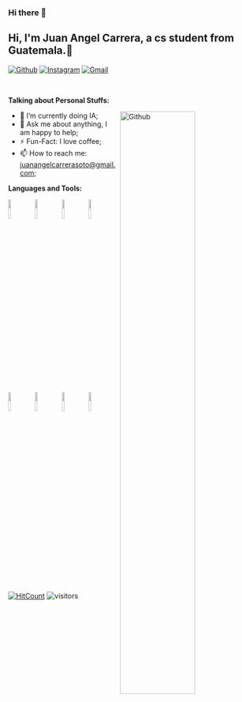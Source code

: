 ### Hi there 👋

<!--
**Jack200133/jack200133** is a ✨ _special_ ✨ repository because its `README.md` (this file) appears on your GitHub profile.

Here are some ideas to get you started:

- 🔭 I’m currently working on ...
- 🌱 I’m currently learning ...
- 👯 I’m looking to collaborate on ...
- 🤔 I’m looking for help with ...
- 💬 Ask me about ...
- 📫 How to reach me: ...
- 😄 Pronouns: ...
- ⚡ Fun fact: ...
-->


<!-- Your title -->
## Hi, I'm Juan Angel Carrera, a cs student from Guatemala.🔭

<!-- Your badges
You can use the website to generate badges: https://shields.io/
-->

[![Github](https://img.shields.io/badge/-Github-000?style=flat&logo=Github&logoColor=white)](https://github.com/Jack200133?tab=repositories)
[![Instagram](https://img.shields.io/badge/-Instagram-7FFFD4?style=flat&labelColor=7FFFD4&logo=instagram&logoColor=white)](https://www.instagram.com/carrera.angel03/)
[![Gmail](https://img.shields.io/badge/-Gmail-c14438?style=flat&logo=Gmail&logoColor=white)](mailto:juanangelcarrerasoto@gmail.com)

&nbsp;

<!-- Talking about you -->
**Talking about Personal Stuffs:**

<!-- Any image aligned to the right. Beware the width -->
<img width="55%" align="right" alt="Github" src="https://raw.githubusercontent.com/onimur/.github/master/.resources/git-header.svg" />


- 🌱 I’m currently doing IA; 
- 💬 Ask me about anything, I am happy to help;
- ⚡️ Fun-Fact: I love coffee;
- 📫 How to reach me: juanangelcarrerasoto@gmail.com;

**Languages and Tools:** 

<!-- Your github readme stats
You can use this api: https://github.com/anuraghazra/github-readme-stats
-->
<p>

  
  <!-- Your languages and tools. Be careful with the alignment. 
  You can use this sites to get logos: https://www.vectorlogo.zone or https://simpleicons.org/
  -->
  <code><img width="10%" src="https://www.vectorlogo.zone/logos/java/java-ar21.svg"></code>
  <code><img width="10%" src="https://www.vectorlogo.zone/logos/python/python-ar21.svg"></code>
  <code><img width="10%" src="https://www.vectorlogo.zone/logos/w3_html5/w3_html5-ar21.svg"></code>
  <code><img width="10%" src="https://www.vectorlogo.zone/logos/w3_css/w3_css-ar21.svg"></code>
  <code><img width="10%" src="https://www.vectorlogo.zone/logos/javascript/javascript-horizontal.svg"></code>
  <code><img width="10%" src="https://www.vectorlogo.zone/logos/reactjs/reactjs-ar21.svg"></code>
  <code><img width="10%" src="https://www.vectorlogo.zone/logos/postgresql/postgresql-horizontal.svg"></code>
  <code><img width="10%" src="https://www.vectorlogo.zone/logos/neo4j/neo4j-ar21.svg"></code>
  
  

<!-- Your hits or visitors
site: http://hits.dwyl.com or https://visitor-badge.glitch.me
Both apis are in trouble due to the number of requests, if you know any other to register visitors, great
-->

[![HitCount](https://hits.dwyl.com/Jack200133/Jack200133.svg?style=flat-square)](https://img.shields.io/endpoint?url=https%3A%2F%2Fhits.dwyl.com%2FJack200133%2FJack200133.json%3Fcolor%3Dblue)
![visitors](https://visitor-badge.glitch.me/badge?page_id=jack200133.jack200133&left_color=grey&right_color=blue)
